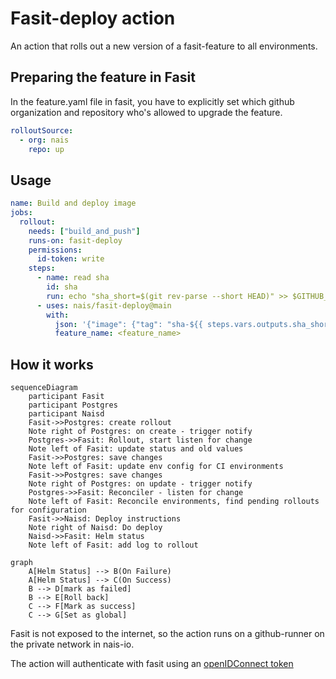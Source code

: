 # Fasit-deploy action

An action that rolls out a new version of a fasit-feature to all environments.

## Preparing the feature in Fasit

In the feature.yaml file in fasit, you have to explicitly set which github organization and repository who's allowed to upgrade the feature.

```yaml
rolloutSource:
  - org: nais
    repo: up
```

## Usage

```yaml
name: Build and deploy image
jobs:
  rollout:
    needs: ["build_and_push"]
    runs-on: fasit-deploy
    permissions:
      id-token: write
    steps:
      - name: read sha
        id: sha
        run: echo "sha_short=$(git rev-parse --short HEAD)" >> $GITHUB_OUTPUT
      - uses: nais/fasit-deploy@main
        with:
          json: '{"image": {"tag": "sha-${{ steps.vars.outputs.sha_short }}"}}'
          feature_name: <feature_name>
```

## How it works

```mermaid
sequenceDiagram
    participant Fasit
    participant Postgres
    participant Naisd
    Fasit->>Postgres: create rollout
    Note right of Postgres: on create - trigger notify
    Postgres->>Fasit: Rollout, start listen for change
    Note left of Fasit: update status and old values
    Fasit->>Postgres: save changes
    Note left of Fasit: update env config for CI environments
    Fasit->>Postgres: save changes
    Note right of Postgres: on update - trigger notify
    Postgres->>Fasit: Reconciler - listen for change
    Note left of Fasit: Reconcile environments, find pending rollouts for configuration
    Fasit->>Naisd: Deploy instructions
    Note right of Naisd: Do deploy
    Naisd->>Fasit: Helm status
    Note left of Fasit: add log to rollout

```

```mermaid
graph
    A[Helm Status] --> B(On Failure)
    A[Helm Status] --> C(On Success)
    B --> D[mark as failed]
    B --> E[Roll back]
    C --> F[Mark as success]
    C --> G[Set as global]

```

Fasit is not exposed to the internet, so the action runs on a github-runner on the private network in nais-io.

The action will authenticate with fasit using an [openIDConnect token](https://docs.github.com/en/actions/deployment/security-hardening-your-deployments/about-security-hardening-with-openid-connect)
